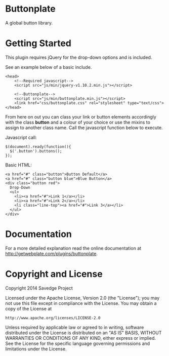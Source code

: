Buttonplate
===========

A global button library.


Getting Started
=========

This plugin requires jQuery for the drop-down options and is included.

See an example below of a basic include.

```
<head>
	<!--Required javascript-->
	<script src="js/min/jquery-v1.10.2.min.js"></script>
	
	<!--Buttonplate-->
	<script src="js/min/buttonplate.min.js"></script>
	<link href="css/buttonplate.css" rel="stylesheet" type="text/css">
</head>
```

From here on out you can class your link or button elements accordingly with the class <b>button</b> and a colour of your choice or use the mixins to assign to another class name. Call the javascript function below to execute.

Javascript call:

```
$(document).ready(function(){
  $('.button').buttons();
});
```

Basic HTML:

```
<a href="#" class="button">Button Default</a>
<a href="#" class="button blue">Blue Button</a>
<div class="button red">
  Drop-Down 
  <ul>
    <li><a href="#">Link 1</a></li>
    <li><a href="#">Link 2</a></li>
    <li class="line-top"><a href="#">Link 3</a></li>
  </ul>
</div>
```


Documentation
=========

For a more detailed explanation read the online documentation at http://getwebplate.com/plugins/buttonplate.


Copyright and License
=========

Copyright 2014 Savedge Project

Licensed under the Apache License, Version 2.0 (the "License");
you may not use this file except in compliance with the License.
You may obtain a copy of the License at

    http://www.apache.org/licenses/LICENSE-2.0

Unless required by applicable law or agreed to in writing, software
distributed under the License is distributed on an "AS IS" BASIS,
WITHOUT WARRANTIES OR CONDITIONS OF ANY KIND, either express or implied.
See the License for the specific language governing permissions and
limitations under the License.
